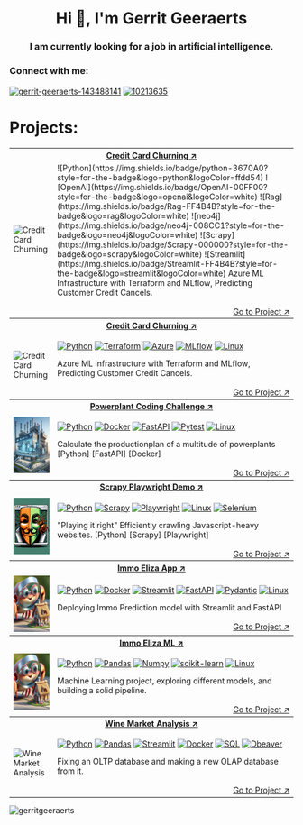 <h1 align="center">Hi 👋, I'm Gerrit Geeraerts</h1>
<h3 align="center">I am currently looking for a job in artificial intelligence.</h3>

<h3 align="left">Connect with me:</h3>
<p align="left">
<a href="https://linkedin.com/in/gerrit-geeraerts-143488141" target="blank"><img align="center" src="https://raw.githubusercontent.com/rahuldkjain/github-profile-readme-generator/master/src/images/icons/Social/linked-in-alt.svg" alt="gerrit-geeraerts-143488141" height="30" width="40" /></a>
<a href="https://stackoverflow.com/users/10213635" target="blank"><img align="center" src="https://raw.githubusercontent.com/rahuldkjain/github-profile-readme-generator/master/src/images/icons/Social/stack-overflow.svg" alt="10213635" height="30" width="40" /></a>
</p>
<h1>Projects:</h1>
<table>
<tr style="margin-top:10px;">
    <th colspan="2" style="text-align: center;">
      <a href="https://github.com/GerritGeeraerts/churning" target="_blank">Credit Card Churning ↗</a>
    </th>
  </tr>
  <tr>
    <td>
      <img src="" alt="Credit Card Churning" width="100" height="100">
    </td>
    <td>
![Python](https://img.shields.io/badge/python-3670A0?style=for-the-badge&logo=python&logoColor=ffdd54)
![OpenAi](https://img.shields.io/badge/OpenAI-00FF00?style=for-the-badge&logo=openai&logoColor=white)
![Rag](https://img.shields.io/badge/Rag-FF4B4B?style=for-the-badge&logo=rag&logoColor=white)
![neo4j](https://img.shields.io/badge/neo4j-008CC1?style=for-the-badge&logo=neo4j&logoColor=white)
![Scrapy](https://img.shields.io/badge/Scrapy-000000?style=for-the-badge&logo=scrapy&logoColor=white)
![Streamlit](https://img.shields.io/badge/Streamlit-FF4B4B?style=for-the-badge&logo=streamlit&logoColor=white)
      Azure ML Infrastructure with Terraform and MLflow, Predicting Customer Credit Cancels.
      <br><br>
      <a href="https://github.com/GerritGeeraerts/churning" target="_blank" style="float: right;">Go to Project ↗</a>
    </td>
  </tr>
<tr style="margin-top:10px;">
    <th colspan="2" style="text-align: center;">
      <a href="https://github.com/GerritGeeraerts/churning" target="_blank">Credit Card Churning ↗</a>
    </th>
  </tr>
  <tr>
    <td>
      <img src="" alt="Credit Card Churning" width="100" height="100">
    </td>
    <td>
      <p dir="auto"><a target="_blank" rel="noopener noreferrer nofollow" href="https://camo.githubusercontent.com/0562f16a4ae7e35dae6087bf8b7805fb7e664a9e7e20ae6d163d94e56b94f32d/68747470733a2f2f696d672e736869656c64732e696f2f62616467652f707974686f6e2d3336373041303f7374796c653d666f722d7468652d6261646765266c6f676f3d707974686f6e266c6f676f436f6c6f723d666664643534"><img src="https://camo.githubusercontent.com/0562f16a4ae7e35dae6087bf8b7805fb7e664a9e7e20ae6d163d94e56b94f32d/68747470733a2f2f696d672e736869656c64732e696f2f62616467652f707974686f6e2d3336373041303f7374796c653d666f722d7468652d6261646765266c6f676f3d707974686f6e266c6f676f436f6c6f723d666664643534" alt="Python" data-canonical-src="https://img.shields.io/badge/python-3670A0?style=for-the-badge&amp;logo=python&amp;logoColor=ffdd54" style="max-width: 100%;"></a>
<a target="_blank" rel="noopener noreferrer nofollow" href="https://camo.githubusercontent.com/cb377f38a9897bbcbe70d8da37ec2b5952e2daccf1f5554ef4f143014990bcf6/68747470733a2f2f696d672e736869656c64732e696f2f62616467652f7465727261666f726d2d3632334345343f7374796c653d666f722d7468652d6261646765266c6f676f3d7465727261666f726d266c6f676f436f6c6f723d7768697465"><img src="https://camo.githubusercontent.com/cb377f38a9897bbcbe70d8da37ec2b5952e2daccf1f5554ef4f143014990bcf6/68747470733a2f2f696d672e736869656c64732e696f2f62616467652f7465727261666f726d2d3632334345343f7374796c653d666f722d7468652d6261646765266c6f676f3d7465727261666f726d266c6f676f436f6c6f723d7768697465" alt="Terraform" data-canonical-src="https://img.shields.io/badge/terraform-623CE4?style=for-the-badge&amp;logo=terraform&amp;logoColor=white" style="max-width: 100%;"></a>
<a target="_blank" rel="noopener noreferrer nofollow" href="https://camo.githubusercontent.com/9d7ae7dec8f2cdbd7533337130f76a00915b96fb37d67d6ec01bb6ea9d08800b/68747470733a2f2f696d672e736869656c64732e696f2f62616467652f617a7572652d3030383944363f7374796c653d666f722d7468652d6261646765266c6f676f3d6d6963726f736f66742d617a757265266c6f676f436f6c6f723d7768697465"><img src="https://camo.githubusercontent.com/9d7ae7dec8f2cdbd7533337130f76a00915b96fb37d67d6ec01bb6ea9d08800b/68747470733a2f2f696d672e736869656c64732e696f2f62616467652f617a7572652d3030383944363f7374796c653d666f722d7468652d6261646765266c6f676f3d6d6963726f736f66742d617a757265266c6f676f436f6c6f723d7768697465" alt="Azure" data-canonical-src="https://img.shields.io/badge/azure-0089D6?style=for-the-badge&amp;logo=microsoft-azure&amp;logoColor=white" style="max-width: 100%;"></a>
<a target="_blank" rel="noopener noreferrer nofollow" href="https://camo.githubusercontent.com/4782248bc3c70235dff8e45086fa35dc4f80ef93a722de01f6fc9a0b78a503a8/68747470733a2f2f696d672e736869656c64732e696f2f62616467652f4d4c666c6f772d3030373742353f7374796c653d666f722d7468652d6261646765266c6f676f3d6d6c666c6f77266c6f676f436f6c6f723d7768697465"><img src="https://camo.githubusercontent.com/4782248bc3c70235dff8e45086fa35dc4f80ef93a722de01f6fc9a0b78a503a8/68747470733a2f2f696d672e736869656c64732e696f2f62616467652f4d4c666c6f772d3030373742353f7374796c653d666f722d7468652d6261646765266c6f676f3d6d6c666c6f77266c6f676f436f6c6f723d7768697465" alt="MLflow" data-canonical-src="https://img.shields.io/badge/MLflow-0077B5?style=for-the-badge&amp;logo=mlflow&amp;logoColor=white" style="max-width: 100%;"></a>
<a target="_blank" rel="noopener noreferrer nofollow" href="https://camo.githubusercontent.com/7eefb2ba052806d8a9ce69863c2eeb3b03cd5935ead7bd2e9245ae2e705a1adf/68747470733a2f2f696d672e736869656c64732e696f2f62616467652f4c696e75782d4643433632343f7374796c653d666f722d7468652d6261646765266c6f676f3d6c696e7578266c6f676f436f6c6f723d626c61636b"><img src="https://camo.githubusercontent.com/7eefb2ba052806d8a9ce69863c2eeb3b03cd5935ead7bd2e9245ae2e705a1adf/68747470733a2f2f696d672e736869656c64732e696f2f62616467652f4c696e75782d4643433632343f7374796c653d666f722d7468652d6261646765266c6f676f3d6c696e7578266c6f676f436f6c6f723d626c61636b" alt="Linux" data-canonical-src="https://img.shields.io/badge/Linux-FCC624?style=for-the-badge&amp;logo=linux&amp;logoColor=black" style="max-width: 100%;"></a></p>
      Azure ML Infrastructure with Terraform and MLflow, Predicting Customer Credit Cancels.
      <br><br>
      <a href="https://github.com/GerritGeeraerts/churning" target="_blank" style="float: right;">Go to Project ↗</a>
    </td>
  </tr>
  <tr style="border: none;">
    <th colspan="2" style="text-align: center;">
      <a href="https://github.com/GerritGeeraerts/powerplant-coding-challenge" target="_blank">Powerplant Coding Challenge ↗</a>
    </th>
  </tr>
  <tr>
    <td>
      <img src="https://github.com/GerritGeeraerts/powerplant-coding-challenge/raw/master/assets/fast_api_power_plant.jpeg" alt="Fast Api Powerplant" width="100" height="100">
    </td>
    <td>
      <p dir="auto"><a target="_blank" rel="noopener noreferrer nofollow" href="https://camo.githubusercontent.com/0562f16a4ae7e35dae6087bf8b7805fb7e664a9e7e20ae6d163d94e56b94f32d/68747470733a2f2f696d672e736869656c64732e696f2f62616467652f707974686f6e2d3336373041303f7374796c653d666f722d7468652d6261646765266c6f676f3d707974686f6e266c6f676f436f6c6f723d666664643534"><img src="https://camo.githubusercontent.com/0562f16a4ae7e35dae6087bf8b7805fb7e664a9e7e20ae6d163d94e56b94f32d/68747470733a2f2f696d672e736869656c64732e696f2f62616467652f707974686f6e2d3336373041303f7374796c653d666f722d7468652d6261646765266c6f676f3d707974686f6e266c6f676f436f6c6f723d666664643534" alt="Python" data-canonical-src="https://img.shields.io/badge/python-3670A0?style=for-the-badge&amp;logo=python&amp;logoColor=ffdd54" style="max-width: 100%;"></a>
<a target="_blank" rel="noopener noreferrer nofollow" href="https://camo.githubusercontent.com/8396abd667a0eca7d28cdb29ec63b6bf29a7854c7c3d467e6ece648c7e9b81e1/68747470733a2f2f696d672e736869656c64732e696f2f62616467652f646f636b65722d2532333064623765642e7376673f7374796c653d666f722d7468652d6261646765266c6f676f3d646f636b6572266c6f676f436f6c6f723d7768697465"><img src="https://camo.githubusercontent.com/8396abd667a0eca7d28cdb29ec63b6bf29a7854c7c3d467e6ece648c7e9b81e1/68747470733a2f2f696d672e736869656c64732e696f2f62616467652f646f636b65722d2532333064623765642e7376673f7374796c653d666f722d7468652d6261646765266c6f676f3d646f636b6572266c6f676f436f6c6f723d7768697465" alt="Docker" data-canonical-src="https://img.shields.io/badge/docker-%230db7ed.svg?style=for-the-badge&amp;logo=docker&amp;logoColor=white" style="max-width: 100%;"></a>
<a target="_blank" rel="noopener noreferrer nofollow" href="https://camo.githubusercontent.com/6d56faef03529ac56db4d6f0945f8deff412674e8ce7a77791fd7e41b771ac4b/68747470733a2f2f696d672e736869656c64732e696f2f62616467652f466173744150492d3030353537313f7374796c653d666f722d7468652d6261646765266c6f676f3d66617374617069"><img src="https://camo.githubusercontent.com/6d56faef03529ac56db4d6f0945f8deff412674e8ce7a77791fd7e41b771ac4b/68747470733a2f2f696d672e736869656c64732e696f2f62616467652f466173744150492d3030353537313f7374796c653d666f722d7468652d6261646765266c6f676f3d66617374617069" alt="FastAPI" data-canonical-src="https://img.shields.io/badge/FastAPI-005571?style=for-the-badge&amp;logo=fastapi" style="max-width: 100%;"></a>
<a target="_blank" rel="noopener noreferrer nofollow" href="https://camo.githubusercontent.com/17bb91e75763b5a083e57da6186a2ddf7df43a11be899fd29ee5aba826d92d9b/68747470733a2f2f696d672e736869656c64732e696f2f62616467652f7079746573742d3336373041303f7374796c653d666f722d7468652d6261646765266c6f676f3d707974657374266c6f676f436f6c6f723d666664643534"><img src="https://camo.githubusercontent.com/17bb91e75763b5a083e57da6186a2ddf7df43a11be899fd29ee5aba826d92d9b/68747470733a2f2f696d672e736869656c64732e696f2f62616467652f7079746573742d3336373041303f7374796c653d666f722d7468652d6261646765266c6f676f3d707974657374266c6f676f436f6c6f723d666664643534" alt="Pytest" data-canonical-src="https://img.shields.io/badge/pytest-3670A0?style=for-the-badge&amp;logo=pytest&amp;logoColor=ffdd54" style="max-width: 100%;"></a>
<a target="_blank" rel="noopener noreferrer nofollow" href="https://camo.githubusercontent.com/7eefb2ba052806d8a9ce69863c2eeb3b03cd5935ead7bd2e9245ae2e705a1adf/68747470733a2f2f696d672e736869656c64732e696f2f62616467652f4c696e75782d4643433632343f7374796c653d666f722d7468652d6261646765266c6f676f3d6c696e7578266c6f676f436f6c6f723d626c61636b"><img src="https://camo.githubusercontent.com/7eefb2ba052806d8a9ce69863c2eeb3b03cd5935ead7bd2e9245ae2e705a1adf/68747470733a2f2f696d672e736869656c64732e696f2f62616467652f4c696e75782d4643433632343f7374796c653d666f722d7468652d6261646765266c6f676f3d6c696e7578266c6f676f436f6c6f723d626c61636b" alt="Linux" data-canonical-src="https://img.shields.io/badge/Linux-FCC624?style=for-the-badge&amp;logo=linux&amp;logoColor=black" style="max-width: 100%;"></a></p>
      Calculate the productionplan of a multitude of powerplants [Python] [FastAPI] [Docker] 
      <br><br>
      <a href="https://github.com/GerritGeeraerts/powerplant-coding-challenge" target="_blank" style="float: right;">Go to Project ↗</a>
    </td>
  </tr>
  <tr style="margin-top:10px;">
    <th colspan="2" style="text-align: center;">
      <a href="https://github.com/GerritGeeraerts/scrapy-playwright-demo" target="_blank">Scrapy Playwright Demo ↗</a>
    </th>
  </tr>
  <tr>
    <td>
      <img src="https://github.com/GerritGeeraerts/scrapy-playwright-demo/raw/main/assets/scrapy-playwright.png" alt="Scrapy Playwright Demo" width="100" height="100">
    </td>
    <td>
      <p dir="auto"><a target="_blank" rel="noopener noreferrer nofollow" href="https://camo.githubusercontent.com/0562f16a4ae7e35dae6087bf8b7805fb7e664a9e7e20ae6d163d94e56b94f32d/68747470733a2f2f696d672e736869656c64732e696f2f62616467652f707974686f6e2d3336373041303f7374796c653d666f722d7468652d6261646765266c6f676f3d707974686f6e266c6f676f436f6c6f723d666664643534"><img src="https://camo.githubusercontent.com/0562f16a4ae7e35dae6087bf8b7805fb7e664a9e7e20ae6d163d94e56b94f32d/68747470733a2f2f696d672e736869656c64732e696f2f62616467652f707974686f6e2d3336373041303f7374796c653d666f722d7468652d6261646765266c6f676f3d707974686f6e266c6f676f436f6c6f723d666664643534" alt="Python" data-canonical-src="https://img.shields.io/badge/python-3670A0?style=for-the-badge&amp;logo=python&amp;logoColor=ffdd54" style="max-width: 100%;"></a>
<a target="_blank" rel="noopener noreferrer nofollow" href="https://camo.githubusercontent.com/4abda986c2314849b5513048d6d4ce32914e646d5aacbd2dae8dbcda6a23a0ea/68747470733a2f2f696d672e736869656c64732e696f2f62616467652f7363726170792d3530393632643f7374796c653d666f722d7468652d6261646765266c6f676f3d736372617079266c6f676f436f6c6f723d7768697465"><img src="https://camo.githubusercontent.com/4abda986c2314849b5513048d6d4ce32914e646d5aacbd2dae8dbcda6a23a0ea/68747470733a2f2f696d672e736869656c64732e696f2f62616467652f7363726170792d3530393632643f7374796c653d666f722d7468652d6261646765266c6f676f3d736372617079266c6f676f436f6c6f723d7768697465" alt="Scrapy" data-canonical-src="https://img.shields.io/badge/scrapy-50962d?style=for-the-badge&amp;logo=scrapy&amp;logoColor=white" style="max-width: 100%;"></a>
<a target="_blank" rel="noopener noreferrer nofollow" href="https://camo.githubusercontent.com/db3dc579d541cbbf5a11ef260e28b7c28eb8918868cdcb7215907c6c40e02731/68747470733a2f2f696d672e736869656c64732e696f2f62616467652f506c61797772696768742d3262333133373f7374796c653d666f722d7468652d6261646765266c6f676f3d706c6179777269676874266c6f676f436f6c6f723d6f72616e6765"><img src="https://camo.githubusercontent.com/db3dc579d541cbbf5a11ef260e28b7c28eb8918868cdcb7215907c6c40e02731/68747470733a2f2f696d672e736869656c64732e696f2f62616467652f506c61797772696768742d3262333133373f7374796c653d666f722d7468652d6261646765266c6f676f3d706c6179777269676874266c6f676f436f6c6f723d6f72616e6765" alt="Playwright" data-canonical-src="https://img.shields.io/badge/Playwright-2b3137?style=for-the-badge&amp;logo=playwright&amp;logoColor=orange" style="max-width: 100%;"></a>
<a target="_blank" rel="noopener noreferrer nofollow" href="https://camo.githubusercontent.com/7eefb2ba052806d8a9ce69863c2eeb3b03cd5935ead7bd2e9245ae2e705a1adf/68747470733a2f2f696d672e736869656c64732e696f2f62616467652f4c696e75782d4643433632343f7374796c653d666f722d7468652d6261646765266c6f676f3d6c696e7578266c6f676f436f6c6f723d626c61636b"><img src="https://camo.githubusercontent.com/7eefb2ba052806d8a9ce69863c2eeb3b03cd5935ead7bd2e9245ae2e705a1adf/68747470733a2f2f696d672e736869656c64732e696f2f62616467652f4c696e75782d4643433632343f7374796c653d666f722d7468652d6261646765266c6f676f3d6c696e7578266c6f676f436f6c6f723d626c61636b" alt="Linux" data-canonical-src="https://img.shields.io/badge/Linux-FCC624?style=for-the-badge&amp;logo=linux&amp;logoColor=black" style="max-width: 100%;"></a>
<a target="_blank" rel="noopener noreferrer nofollow" href="https://camo.githubusercontent.com/031070f64e275da671ba401e1408816cced59a0d7e0b223577fa5c182af7ea19/68747470733a2f2f696d672e736869656c64732e696f2f62616467652f2d73656c656e69756d2d6165616561653f7374796c653d666f722d7468652d6261646765266c6f676f3d73656c656e69756d266c6f676f436f6c6f723d7768697465"><img src="https://camo.githubusercontent.com/031070f64e275da671ba401e1408816cced59a0d7e0b223577fa5c182af7ea19/68747470733a2f2f696d672e736869656c64732e696f2f62616467652f2d73656c656e69756d2d6165616561653f7374796c653d666f722d7468652d6261646765266c6f676f3d73656c656e69756d266c6f676f436f6c6f723d7768697465" alt="Selenium" data-canonical-src="https://img.shields.io/badge/-selenium-aeaeae?style=for-the-badge&amp;logo=selenium&amp;logoColor=white" style="max-width: 100%;"></a></p>
      "Playing it right" Efficiently crawling Javascript-heavy websites. [Python] [Scrapy] [Playwright]
      <br><br>
      <a href="https://github.com/GerritGeeraerts/scrapy-playwright-demo" target="_blank" style="float: right;">Go to Project ↗</a>
    </td>
  </tr>

<tr>
  <th colspan="2" style="text-align: center;"><a href="https://github.com/GerritGeeraerts/immo-eliza-app" target="_blank">Immo Eliza App ↗</a></th>
</tr>
<tr>
  <td>
    <img src="https://github.com/GerritGeeraerts/immo-eliza-ml/raw/master/assets/charlie.png" alt="Immo Eliza App" width="100" height="100">
  </td>
  <td>
    <p dir="auto"><a target="_blank" rel="noopener noreferrer nofollow" href="https://camo.githubusercontent.com/0562f16a4ae7e35dae6087bf8b7805fb7e664a9e7e20ae6d163d94e56b94f32d/68747470733a2f2f696d672e736869656c64732e696f2f62616467652f707974686f6e2d3336373041303f7374796c653d666f722d7468652d6261646765266c6f676f3d707974686f6e266c6f676f436f6c6f723d666664643534"><img src="https://camo.githubusercontent.com/0562f16a4ae7e35dae6087bf8b7805fb7e664a9e7e20ae6d163d94e56b94f32d/68747470733a2f2f696d672e736869656c64732e696f2f62616467652f707974686f6e2d3336373041303f7374796c653d666f722d7468652d6261646765266c6f676f3d707974686f6e266c6f676f436f6c6f723d666664643534" alt="Python" data-canonical-src="https://img.shields.io/badge/python-3670A0?style=for-the-badge&amp;logo=python&amp;logoColor=ffdd54" style="max-width: 100%;"></a>
<a target="_blank" rel="noopener noreferrer nofollow" href="https://camo.githubusercontent.com/cab240f85acd73c8eca7b1f3b8bb06ef0c4357e99f29b0c71f7d6e621909b32c/68747470733a2f2f696d672e736869656c64732e696f2f62616467652f446f636b65722d3234393645443f7374796c653d666f722d7468652d6261646765266c6f676f3d646f636b6572266c6f676f436f6c6f723d7768697465"><img src="https://camo.githubusercontent.com/cab240f85acd73c8eca7b1f3b8bb06ef0c4357e99f29b0c71f7d6e621909b32c/68747470733a2f2f696d672e736869656c64732e696f2f62616467652f446f636b65722d3234393645443f7374796c653d666f722d7468652d6261646765266c6f676f3d646f636b6572266c6f676f436f6c6f723d7768697465" alt="Docker" data-canonical-src="https://img.shields.io/badge/Docker-2496ED?style=for-the-badge&amp;logo=docker&amp;logoColor=white" style="max-width: 100%;"></a>
<a target="_blank" rel="noopener noreferrer nofollow" href="https://camo.githubusercontent.com/121d8055ce25931b33557341b1397ec6721dca05b7f07978cbf3c9b9f4509b13/68747470733a2f2f696d672e736869656c64732e696f2f62616467652f53747265616d6c69742d4646344234423f7374796c653d666f722d7468652d6261646765266c6f676f3d73747265616d6c6974266c6f676f436f6c6f723d7768697465"><img src="https://camo.githubusercontent.com/121d8055ce25931b33557341b1397ec6721dca05b7f07978cbf3c9b9f4509b13/68747470733a2f2f696d672e736869656c64732e696f2f62616467652f53747265616d6c69742d4646344234423f7374796c653d666f722d7468652d6261646765266c6f676f3d73747265616d6c6974266c6f676f436f6c6f723d7768697465" alt="Streamlit" data-canonical-src="https://img.shields.io/badge/Streamlit-FF4B4B?style=for-the-badge&amp;logo=streamlit&amp;logoColor=white" style="max-width: 100%;"></a>
<a target="_blank" rel="noopener noreferrer nofollow" href="https://camo.githubusercontent.com/a5263c525c2b1260b92341082f449127891098ea4b54c55b3e601d5f03f98955/68747470733a2f2f696d672e736869656c64732e696f2f62616467652f466173744150492d3030393638383f7374796c653d666f722d7468652d6261646765266c6f676f3d66617374617069266c6f676f436f6c6f723d7768697465"><img src="https://camo.githubusercontent.com/a5263c525c2b1260b92341082f449127891098ea4b54c55b3e601d5f03f98955/68747470733a2f2f696d672e736869656c64732e696f2f62616467652f466173744150492d3030393638383f7374796c653d666f722d7468652d6261646765266c6f676f3d66617374617069266c6f676f436f6c6f723d7768697465" alt="FastAPI" data-canonical-src="https://img.shields.io/badge/FastAPI-009688?style=for-the-badge&amp;logo=fastapi&amp;logoColor=white" style="max-width: 100%;"></a>
<a target="_blank" rel="noopener noreferrer nofollow" href="https://camo.githubusercontent.com/880791c82b618b83363a7e40bdeec2452b7926d0824a0ee8a06f32f0d9ceba85/68747470733a2f2f696d672e736869656c64732e696f2f62616467652f507964616e7469632d3333333f7374796c653d666f722d7468652d6261646765266c6f676f3d707964616e746963266c6f676f436f6c6f723d7768697465"><img src="https://camo.githubusercontent.com/880791c82b618b83363a7e40bdeec2452b7926d0824a0ee8a06f32f0d9ceba85/68747470733a2f2f696d672e736869656c64732e696f2f62616467652f507964616e7469632d3333333f7374796c653d666f722d7468652d6261646765266c6f676f3d707964616e746963266c6f676f436f6c6f723d7768697465" alt="Pydantic" data-canonical-src="https://img.shields.io/badge/Pydantic-333?style=for-the-badge&amp;logo=pydantic&amp;logoColor=white" style="max-width: 100%;"></a>
<a target="_blank" rel="noopener noreferrer nofollow" href="https://camo.githubusercontent.com/7eefb2ba052806d8a9ce69863c2eeb3b03cd5935ead7bd2e9245ae2e705a1adf/68747470733a2f2f696d672e736869656c64732e696f2f62616467652f4c696e75782d4643433632343f7374796c653d666f722d7468652d6261646765266c6f676f3d6c696e7578266c6f676f436f6c6f723d626c61636b"><img src="https://camo.githubusercontent.com/7eefb2ba052806d8a9ce69863c2eeb3b03cd5935ead7bd2e9245ae2e705a1adf/68747470733a2f2f696d672e736869656c64732e696f2f62616467652f4c696e75782d4643433632343f7374796c653d666f722d7468652d6261646765266c6f676f3d6c696e7578266c6f676f436f6c6f723d626c61636b" alt="Linux" data-canonical-src="https://img.shields.io/badge/Linux-FCC624?style=for-the-badge&amp;logo=linux&amp;logoColor=black" style="max-width: 100%;"></a></p>
    Deploying Immo Prediction model with Streamlit and FastAPI
    <br><br>
    <a href="https://github.com/GerritGeeraerts/immo-eliza-app" target="_blank" style="float: right;">Go to Project ↗</a>
  </td>
</tr>

<tr>
  <th colspan="2" style="text-align: center;"><a href="https://github.com/GerritGeeraerts/immo-eliza-ml" target="_blank">Immo Eliza ML ↗</a></th>
</tr>
<tr>
  <td>
    <img src="https://github.com/GerritGeeraerts/immo-eliza-ml/raw/master/assets/charlie.png" alt="Immo Eliza ML" width="100" height="100">
  </td>
  <td>
    <p dir="auto"><a target="_blank" rel="noopener noreferrer nofollow" href="https://camo.githubusercontent.com/0562f16a4ae7e35dae6087bf8b7805fb7e664a9e7e20ae6d163d94e56b94f32d/68747470733a2f2f696d672e736869656c64732e696f2f62616467652f707974686f6e2d3336373041303f7374796c653d666f722d7468652d6261646765266c6f676f3d707974686f6e266c6f676f436f6c6f723d666664643534"><img src="https://camo.githubusercontent.com/0562f16a4ae7e35dae6087bf8b7805fb7e664a9e7e20ae6d163d94e56b94f32d/68747470733a2f2f696d672e736869656c64732e696f2f62616467652f707974686f6e2d3336373041303f7374796c653d666f722d7468652d6261646765266c6f676f3d707974686f6e266c6f676f436f6c6f723d666664643534" alt="Python" data-canonical-src="https://img.shields.io/badge/python-3670A0?style=for-the-badge&amp;logo=python&amp;logoColor=ffdd54" style="max-width: 100%;"></a>
<a target="_blank" rel="noopener noreferrer nofollow" href="https://camo.githubusercontent.com/a0b9c64c381d33217c7bfcd925f5eb12d66a539e11fd621bdb6e1ef6d7f3d0f3/68747470733a2f2f696d672e736869656c64732e696f2f62616467652f70616e6461732d3135303435383f7374796c653d666f722d7468652d6261646765266c6f676f3d70616e646173266c6f676f436f6c6f723d7768697465"><img src="https://camo.githubusercontent.com/a0b9c64c381d33217c7bfcd925f5eb12d66a539e11fd621bdb6e1ef6d7f3d0f3/68747470733a2f2f696d672e736869656c64732e696f2f62616467652f70616e6461732d3135303435383f7374796c653d666f722d7468652d6261646765266c6f676f3d70616e646173266c6f676f436f6c6f723d7768697465" alt="Pandas" data-canonical-src="https://img.shields.io/badge/pandas-150458?style=for-the-badge&amp;logo=pandas&amp;logoColor=white" style="max-width: 100%;"></a>
<a target="_blank" rel="noopener noreferrer nofollow" href="https://camo.githubusercontent.com/1318dd7e307848664d45ca0af261158fe408e9f2d7e8a88a26115901c603ea04/68747470733a2f2f696d672e736869656c64732e696f2f62616467652f6e756d70792d3031333234333f7374796c653d666f722d7468652d6261646765266c6f676f3d6e756d7079266c6f676f436f6c6f723d7768697465"><img src="https://camo.githubusercontent.com/1318dd7e307848664d45ca0af261158fe408e9f2d7e8a88a26115901c603ea04/68747470733a2f2f696d672e736869656c64732e696f2f62616467652f6e756d70792d3031333234333f7374796c653d666f722d7468652d6261646765266c6f676f3d6e756d7079266c6f676f436f6c6f723d7768697465" alt="Numpy" data-canonical-src="https://img.shields.io/badge/numpy-013243?style=for-the-badge&amp;logo=numpy&amp;logoColor=white" style="max-width: 100%;"></a>
<a target="_blank" rel="noopener noreferrer nofollow" href="https://camo.githubusercontent.com/c484268661eef28f84e4888611778267794c78a0b2df7f16025d3f85f6227225/68747470733a2f2f696d672e736869656c64732e696f2f62616467652f7363696b69745f6c6561726e2d4637393331453f7374796c653d666f722d7468652d6261646765266c6f676f3d7363696b69742d6c6561726e266c6f676f436f6c6f723d7768697465"><img src="https://camo.githubusercontent.com/c484268661eef28f84e4888611778267794c78a0b2df7f16025d3f85f6227225/68747470733a2f2f696d672e736869656c64732e696f2f62616467652f7363696b69745f6c6561726e2d4637393331453f7374796c653d666f722d7468652d6261646765266c6f676f3d7363696b69742d6c6561726e266c6f676f436f6c6f723d7768697465" alt="scikit-learn" data-canonical-src="https://img.shields.io/badge/scikit_learn-F7931E?style=for-the-badge&amp;logo=scikit-learn&amp;logoColor=white" style="max-width: 100%;"></a>
<a target="_blank" rel="noopener noreferrer nofollow" href="https://camo.githubusercontent.com/7eefb2ba052806d8a9ce69863c2eeb3b03cd5935ead7bd2e9245ae2e705a1adf/68747470733a2f2f696d672e736869656c64732e696f2f62616467652f4c696e75782d4643433632343f7374796c653d666f722d7468652d6261646765266c6f676f3d6c696e7578266c6f676f436f6c6f723d626c61636b"><img src="https://camo.githubusercontent.com/7eefb2ba052806d8a9ce69863c2eeb3b03cd5935ead7bd2e9245ae2e705a1adf/68747470733a2f2f696d672e736869656c64732e696f2f62616467652f4c696e75782d4643433632343f7374796c653d666f722d7468652d6261646765266c6f676f3d6c696e7578266c6f676f436f6c6f723d626c61636b" alt="Linux" data-canonical-src="https://img.shields.io/badge/Linux-FCC624?style=for-the-badge&amp;logo=linux&amp;logoColor=black" style="max-width: 100%;"></a></p>
    Machine Learning project, exploring different models, and building a solid pipeline.
    <br><br>
    <a href="https://github.com/GerritGeeraerts/immo-eliza-ml" target="_blank" style="float: right;">Go to Project ↗</a>
  </td>
</tr>

<tr>
  <th colspan="2" style="text-align: center;"><a href="https://github.com/miguelallgood/wine-market-analysis/tree/main" target="_blank">Wine Market Analysis ↗</a></th>
</tr>
<tr>
  <td>
    <img src="https://github.com/miguelallgood/wine-market-analysis/blob/main/assets/wine_project.png?raw=true" alt="Wine Market Analysis" width="100" height="100">
  </td>
  <td>
    <p dir="auto"><a target="_blank" rel="noopener noreferrer nofollow" href="https://camo.githubusercontent.com/0562f16a4ae7e35dae6087bf8b7805fb7e664a9e7e20ae6d163d94e56b94f32d/68747470733a2f2f696d672e736869656c64732e696f2f62616467652f707974686f6e2d3336373041303f7374796c653d666f722d7468652d6261646765266c6f676f3d707974686f6e266c6f676f436f6c6f723d666664643534"><img src="https://camo.githubusercontent.com/0562f16a4ae7e35dae6087bf8b7805fb7e664a9e7e20ae6d163d94e56b94f32d/68747470733a2f2f696d672e736869656c64732e696f2f62616467652f707974686f6e2d3336373041303f7374796c653d666f722d7468652d6261646765266c6f676f3d707974686f6e266c6f676f436f6c6f723d666664643534" alt="Python" data-canonical-src="https://img.shields.io/badge/python-3670A0?style=for-the-badge&amp;logo=python&amp;logoColor=ffdd54" style="max-width: 100%;"></a>
<a target="_blank" rel="noopener noreferrer nofollow" href="https://camo.githubusercontent.com/a0b9c64c381d33217c7bfcd925f5eb12d66a539e11fd621bdb6e1ef6d7f3d0f3/68747470733a2f2f696d672e736869656c64732e696f2f62616467652f70616e6461732d3135303435383f7374796c653d666f722d7468652d6261646765266c6f676f3d70616e646173266c6f676f436f6c6f723d7768697465"><img src="https://camo.githubusercontent.com/a0b9c64c381d33217c7bfcd925f5eb12d66a539e11fd621bdb6e1ef6d7f3d0f3/68747470733a2f2f696d672e736869656c64732e696f2f62616467652f70616e6461732d3135303435383f7374796c653d666f722d7468652d6261646765266c6f676f3d70616e646173266c6f676f436f6c6f723d7768697465" alt="Pandas" data-canonical-src="https://img.shields.io/badge/pandas-150458?style=for-the-badge&amp;logo=pandas&amp;logoColor=white" style="max-width: 100%;"></a>
<a target="_blank" rel="noopener noreferrer nofollow" href="https://camo.githubusercontent.com/b428d9d4c8566c5f6765875159229855933beb84e0d5c00e35033ddec8363d39/68747470733a2f2f696d672e736869656c64732e696f2f62616467652f73747265616d6c69742d4646344234423f7374796c653d666f722d7468652d6261646765266c6f676f3d73747265616d6c6974266c6f676f436f6c6f723d7768697465"><img src="https://camo.githubusercontent.com/b428d9d4c8566c5f6765875159229855933beb84e0d5c00e35033ddec8363d39/68747470733a2f2f696d672e736869656c64732e696f2f62616467652f73747265616d6c69742d4646344234423f7374796c653d666f722d7468652d6261646765266c6f676f3d73747265616d6c6974266c6f676f436f6c6f723d7768697465" alt="Streamlit" data-canonical-src="https://img.shields.io/badge/streamlit-FF4B4B?style=for-the-badge&amp;logo=streamlit&amp;logoColor=white" style="max-width: 100%;"></a>
<a target="_blank" rel="noopener noreferrer nofollow" href="https://camo.githubusercontent.com/1b25b52e4fb315296db2bc86c5b817860b8d0636cce6796ea36fcdc4a503eeb1/68747470733a2f2f696d672e736869656c64732e696f2f62616467652f646f636b65722d3234393645443f7374796c653d666f722d7468652d6261646765266c6f676f3d646f636b6572266c6f676f436f6c6f723d7768697465"><img src="https://camo.githubusercontent.com/1b25b52e4fb315296db2bc86c5b817860b8d0636cce6796ea36fcdc4a503eeb1/68747470733a2f2f696d672e736869656c64732e696f2f62616467652f646f636b65722d3234393645443f7374796c653d666f722d7468652d6261646765266c6f676f3d646f636b6572266c6f676f436f6c6f723d7768697465" alt="Docker" data-canonical-src="https://img.shields.io/badge/docker-2496ED?style=for-the-badge&amp;logo=docker&amp;logoColor=white" style="max-width: 100%;"></a>
<a target="_blank" rel="noopener noreferrer nofollow" href="https://camo.githubusercontent.com/cf2851dfa84e4058710940ea1ecb57a5cdd9a6392fa877e8d1de6a5aba892a5b/68747470733a2f2f696d672e736869656c64732e696f2f62616467652f73716c2d3030334235373f7374796c653d666f722d7468652d6261646765266c6f676f3d73716c266c6f676f436f6c6f723d7768697465"><img src="https://camo.githubusercontent.com/cf2851dfa84e4058710940ea1ecb57a5cdd9a6392fa877e8d1de6a5aba892a5b/68747470733a2f2f696d672e736869656c64732e696f2f62616467652f73716c2d3030334235373f7374796c653d666f722d7468652d6261646765266c6f676f3d73716c266c6f676f436f6c6f723d7768697465" alt="SQL" data-canonical-src="https://img.shields.io/badge/sql-003B57?style=for-the-badge&amp;logo=sql&amp;logoColor=white" style="max-width: 100%;"></a>
<a target="_blank" rel="noopener noreferrer nofollow" href="https://camo.githubusercontent.com/98fee68ca328ad72857230569649bb32e6fe33e4c6cb4fd9c54b29dc5dd9cc9b/68747470733a2f2f696d672e736869656c64732e696f2f62616467652f646265617665722d3030373643323f7374796c653d666f722d7468652d6261646765266c6f676f3d64626561766572266c6f676f436f6c6f723d7768697465"><img src="https://camo.githubusercontent.com/98fee68ca328ad72857230569649bb32e6fe33e4c6cb4fd9c54b29dc5dd9cc9b/68747470733a2f2f696d672e736869656c64732e696f2f62616467652f646265617665722d3030373643323f7374796c653d666f722d7468652d6261646765266c6f676f3d64626561766572266c6f676f436f6c6f723d7768697465" alt="Dbeaver" data-canonical-src="https://img.shields.io/badge/dbeaver-0076C2?style=for-the-badge&amp;logo=dbeaver&amp;logoColor=white" style="max-width: 100%;"></a></p>
    Fixing an OLTP database and making a new OLAP database from it.
    <br><br>
    <a href="https://github.com/miguelallgood/wine-market-analysis/tree/main" target="_blank" style="float: right;">Go to Project ↗</a>
  </td>
</tr>
</table>

<p align="left"> <img src="https://komarev.com/ghpvc/?username=gerritgeeraerts&label=Profile%20views&color=0e75b6&style=flat" alt="gerritgeeraerts" /> </p>

